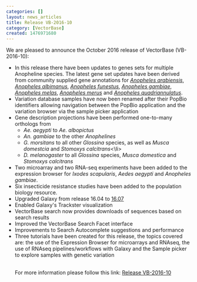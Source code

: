 ```yaml
---
categories: []
layout: news_articles
title: Release VB-2016-10
category: [VectorBase]
created: 1476971680
---
```

We are pleased to announce the October 2016 release of VectorBase (VB-2016-10): 

<p>
<ul>
<li>In this release there have been updates to genes sets for multiple Anopheline species. The latest gene set updates have been derived from community supplied gene annotations  for <a href="/organisms/anopheles-arabiensis"><em>Anopheles arabiensis</em></a>,  <a href="/organisms/anopheles-albimanus"><em>Anopheles albimanus</em></a>,  <a href="/organisms/anopheles-funestus"><em>Anopheles funestus</em></a>, <a href="/organisms/anopheles-gambiae"><em>Anopheles gambiae</em></a>, <a href="/organisms/anopheles-melas"><em>Anopheles melas</em></a>, <a href="/organisms/anopheles-merus"><em>Anopheles merus</em></a> and <a href="/organisms/anopheles-quadriannulatus"><em>Anopheles quadriannulatus</em></a>.</li>
<li>Variation database samples have now been renamed after their PopBio identifiers allowing navigation between the PopBio application and the variation browser via the sample picker application</li>
<li> Gene description projections have been performed one-to-many orthologs from
<ul> 
 <li><i>Ae. aegypti</i> to <i>Ae. albopictus</i></li>
  <li><i>An. gambiae</i> to the other <i>Anophelines</i></li>
  <li><i>G. morsitans</i> to all other <i>Glossina</i> species, as well as <i>Musca domestcia</i> and <i>Stomoxys calcitrans</i><\li>
  <li><i>D. melanogaster</i> to all <i>Glossina</i> species, <i>Musca domestica</i> and <i>Stomoxys calcitrans</i></li>
</ul>
</li>
<li>Two microarray and two RNA-seq experiments have been added to the expression browser for <i>Ixodes scapularis</i>, <i>Aedes aegypti</i> and <i>Anopheles gambiae</i>.</li>
<li>Six insecticide resistance studies have been added to the population biology resource.</li>
<li>Upgraded Galaxy from release 16.04 to <a href="https://docs.galaxyproject.org/en/master/releases/16.07_announce.html">16.07 </a></li>
<li>Enabled Galaxy's Trackster visualization</li>
<li>VectorBase search now provides downloads of sequences based on search results</li>
<li>Improved the VectorBase Search Facet interface</li>
<li>Improvements to Search Autocomplete suggestions and performance</li>
<li>Three tutorials have been created for this release, the topics covered are: the use of the Expression Browser for microarrays and RNAseq, the use of RNAseq pipelines/workflows with Galaxy and the Sample picker to explore samples with genetic variation</li>

</br>

<p>For more information please follow this link: <a href="/release/release-vb-2016-10">Release VB-2016-10</a></p>
